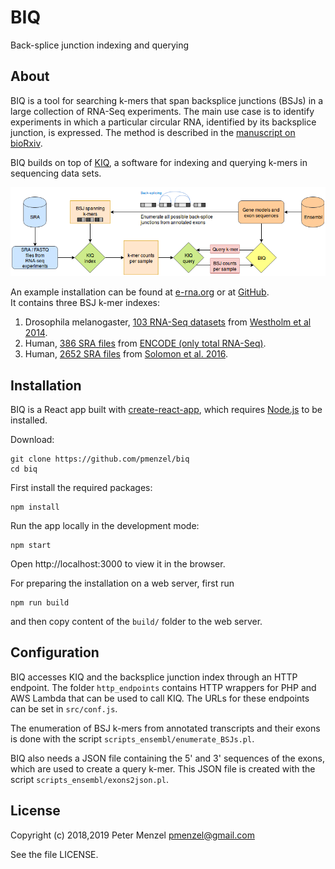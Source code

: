 # BIQ

Back-splice junction indexing and querying

## About

BIQ is a tool for searching k-mers that span backsplice junctions (BSJs) in a large collection of RNA-Seq experiments.
The main use case is to identify experiments in which a particular circular RNA, identified by its backsplice junction, is expressed.
The method is described in the [manuscript on bioRxiv](https://www.biorxiv.org/content/10.1101/556993v1).

BIQ builds on top of [KIQ](https://github.com/pmenzel/kiq), a software for indexing and querying k-mers in sequencing data sets.

![Flow chart](flowchart/BIQ_flow.png?raw=true "BIQ flow chart")

An example installation can be found at [e-rna.org](http://e-rna.org/biq/) or at [GitHub](https://pmenzel.github.io/biq/).  
It contains three BSJ k-mer indexes:
1. Drosophila melanogaster, [103 RNA-Seq datasets](https://plot.ly/~pmenzel/15) from [Westholm et al 2014](https://www.ncbi.nlm.nih.gov/pubmed/25544350).
2. Human, [386 SRA files](https://plot.ly/~pmenzel/17) from [ENCODE (only total RNA-Seq)](https://www.encodeproject.org/).
3. Human, [2652 SRA files](https://plot.ly/~pmenzel/19) from [Solomon et al. 2016](https://www.ncbi.nlm.nih.gov/pubmed/26854477).


## Installation
BIQ is a React app built with [create-react-app](https://github.com/facebook/create-react-app),
which requires [Node.js](https://nodejs.org/) to be installed.

Download:
```
git clone https://github.com/pmenzel/biq
cd biq
```
First install the required packages:
```
npm install
```
Run the app locally in the development mode:
```
npm start
```
Open http://localhost:3000 to view it in the browser.

For preparing the installation on a web server, first run
```
npm run build
```
and then copy content of the `build/` folder to the web server.

## Configuration

BIQ accesses KIQ and the backsplice junction index through an HTTP
endpoint.  The folder `http_endpoints` contains HTTP wrappers for PHP
and AWS Lambda that can be used to call KIQ. The URLs for these endpoints
can be set in `src/conf.js`.

The enumeration of BSJ k-mers from annotated transcripts and
their exons is done with the script `scripts_ensembl/enumerate_BSJs.pl`.

BIQ also needs a JSON file containing the 5' and 3' sequences of the exons,
which are used to create a query k-mer.  This JSON file is created with the
script `scripts_ensembl/exons2json.pl`.


## License

Copyright (c) 2018,2019 Peter Menzel <pmenzel@gmail.com>

See the file LICENSE.

